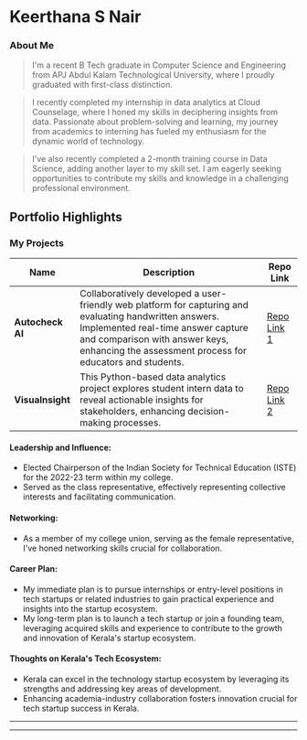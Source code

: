 
# Keerthana S Nair 

### About Me

> I'm a recent B Tech graduate in Computer Science and Engineering from APJ Abdul Kalam Technological University, where I proudly graduated with first-class distinction. 

> I recently completed my internship in data analytics at Cloud Counselage, where I honed my skills in deciphering insights from data. Passionate about problem-solving and learning, my journey from academics to interning has fueled my enthusiasm for the dynamic world of technology.

> I've also recently completed a 2-month training course in Data Science, adding another layer to my skill set. I am eagerly seeking opportunities to contribute my skills and knowledge in a challenging professional environment. 


## Portfolio Highlights

### My Projects

| Name                | Description                                                               | Repo Link                                                      |
|---------------------|---------------------------------------------------------------------------|----------------------------------------------------------------|
| **Autocheck AI**    | Collaboratively developed a user-friendly web platform for capturing and evaluating handwritten answers. Implemented real-time answer capture and comparison with answer keys, enhancing the assessment process for educators and students.  |[Repo Link 1](https://github.com/leyanarath/Autocheck_AI) |
| **Visualnsight**  | This Python-based data analytics project explores student intern data to reveal actionable insights for stakeholders, enhancing decision-making processes. |[Repo Link 2](https://github.com/Keerthana-S-Nair/Data_Analytics) |

#### Leadership and Influence:

- Elected Chairperson of the Indian Society for Technical Education (ISTE) for the 2022-23 term within my college.
- Served as the class representative, effectively representing collective interests and facilitating communication.

#### Networking:

- As a member of my college union, serving as the female representative, I've honed networking skills crucial for collaboration.

#### Career Plan:

- My immediate plan is to pursue internships or entry-level positions in tech startups or related industries to gain practical experience and insights into the startup ecosystem.
- My long-term plan is to launch a tech startup or join a founding team, leveraging acquired skills and experience to contribute to the growth and innovation of Kerala's startup ecosystem.

#### Thoughts on Kerala's Tech Ecosystem:

- Kerala can excel in the technology startup ecosystem by leveraging its strengths and addressing key areas of development.
- Enhancing academia-industry collaboration fosters innovation crucial for tech startup success in Kerala.


---
---
